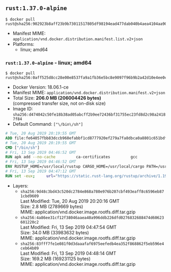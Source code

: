 ## `rust:1.37.0-alpine`

```console
$ docker pull rust@sha256:902923b8aff23b9b73011517805df98194ead477dab040b4aea4104aa9041058
```

-	Manifest MIME: `application/vnd.docker.distribution.manifest.list.v2+json`
-	Platforms:
	-	linux; amd64

### `rust:1.37.0-alpine` - linux; amd64

```console
$ docker pull rust@sha256:0aff525d8cc28e00e8537fa9a1fb36e5bc8e9097f96b9b2a42d10e4ee0cfd321
```

-	Docker Version: 18.06.1-ce
-	Manifest MIME: `application/vnd.docker.distribution.manifest.v2+json`
-	Total Size: **206.0 MB (206004426 bytes)**  
	(compressed transfer size, not on-disk size)
-	Image ID: `sha256:d474042c50fe18b38ad05abcff2b9ee72436bf31755ec23fd8d2c98a24187f84`
-	Default Command: `["\/bin\/sh"]`

```dockerfile
# Tue, 20 Aug 2019 20:19:55 GMT
ADD file:fe64057fbb83dccb960efabbf1cd8777920ef279a7fa8dbca0a8801c651bdf7c in / 
# Tue, 20 Aug 2019 20:19:55 GMT
CMD ["/bin/sh"]
# Fri, 13 Sep 2019 04:46:52 GMT
RUN apk add --no-cache         ca-certificates         gcc
# Fri, 13 Sep 2019 04:46:52 GMT
ENV RUSTUP_HOME=/usr/local/rustup CARGO_HOME=/usr/local/cargo PATH=/usr/local/cargo/bin:/usr/local/sbin:/usr/local/bin:/usr/sbin:/usr/bin:/sbin:/bin RUST_VERSION=1.37.0
# Fri, 13 Sep 2019 04:47:12 GMT
RUN set -eux;     url="https://static.rust-lang.org/rustup/archive/1.19.0/x86_64-unknown-linux-musl/rustup-init";     wget "$url";     echo "b535be813cd89000044764806f569a8c1428417d4226f16ee9993867f0c4ea4e *rustup-init" | sha256sum -c -;     chmod +x rustup-init;     ./rustup-init -y --no-modify-path --default-toolchain $RUST_VERSION;     rm rustup-init;     chmod -R a+w $RUSTUP_HOME $CARGO_HOME;     rustup --version;     cargo --version;     rustc --version;
```

-	Layers:
	-	`sha256:9d48c3bd43c520dc2784e868a780e976b207cbf493eaff8c6596eb871cbd9609`  
		Last Modified: Tue, 20 Aug 2019 20:20:16 GMT  
		Size: 2.8 MB (2789669 bytes)  
		MIME: application/vnd.docker.image.rootfs.diff.tar.gzip
	-	`sha256:4a86ee31cf12f38046aaea40a996ddb226dfd0276832688474d60623601220c2`  
		Last Modified: Fri, 13 Sep 2019 04:47:54 GMT  
		Size: 34.0 MB (33983632 bytes)  
		MIME: application/vnd.docker.image.rootfs.diff.tar.gzip
	-	`sha256:83fff7fe1e081f0d3daaafaf6975eefedb4ea352f868862f5eb596e4ceb64b09`  
		Last Modified: Fri, 13 Sep 2019 04:48:14 GMT  
		Size: 169.2 MB (169231125 bytes)  
		MIME: application/vnd.docker.image.rootfs.diff.tar.gzip
